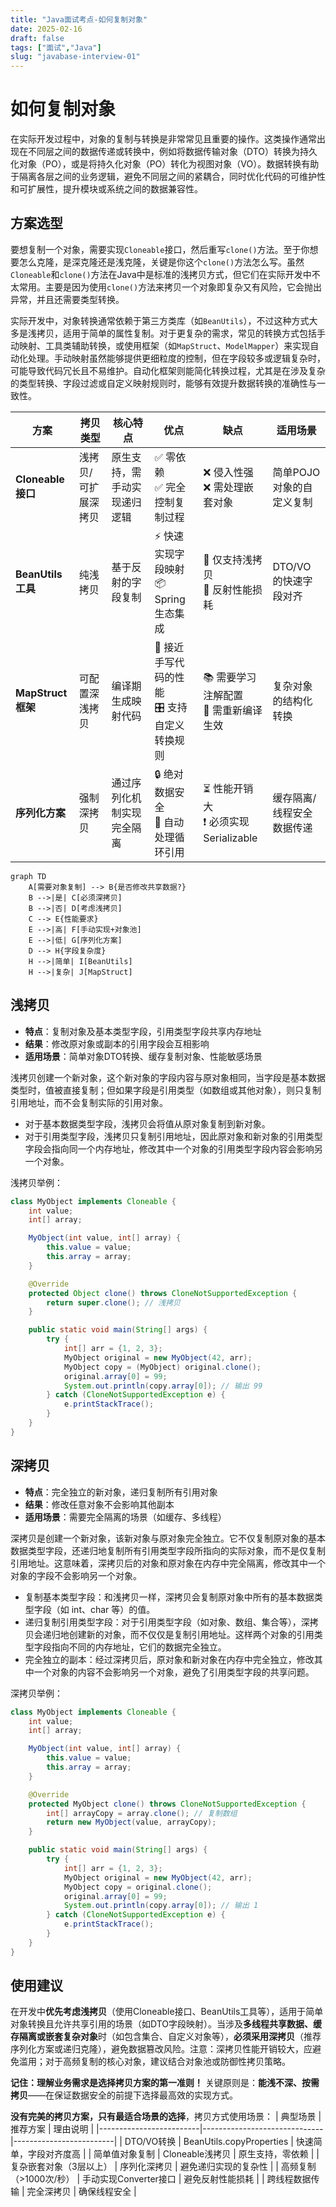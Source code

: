 ```yaml
---
title: "Java面试考点-如何复制对象"
date: 2025-02-16
draft: false
tags: ["面试","Java"]
slug: "javabase-interview-01"
---
```



# 如何复制对象
在实际开发过程中，对象的复制与转换是非常常见且重要的操作。这类操作通常出现在不同层之间的数据传递或转换中，例如将数据传输对象（DTO）转换为持久化对象（PO），或是将持久化对象（PO）转化为视图对象（VO）。数据转换有助于隔离各层之间的业务逻辑，避免不同层之间的紧耦合，同时优化代码的可维护性和可扩展性，提升模块或系统之间的数据兼容性。

## 方案选型
要想复制一个对象，需要实现`Cloneable`接口，然后重写`clone()`方法。至于你想要怎么克隆，是深克隆还是浅克隆，关键是你这个`clone()`方法怎么写。虽然`Cloneable`和`clone()`方法在Java中是标准的浅拷贝方式，但它们在实际开发中不太常用。主要是因为使用`clone()`方法来拷贝一个对象即复杂又有风险，它会抛出异常，并且还需要类型转换。

实际开发中，对象转换通常依赖于第三方类库（如`BeanUtils`），不过这种方式大多是浅拷贝，适用于简单的属性复制。对于更复杂的需求，常见的转换方式包括手动映射、工具类辅助转换，或使用框架（如`MapStruct`、`ModelMapper`）来实现自动化处理。手动映射虽然能够提供更细粒度的控制，但在字段较多或逻辑复杂时，可能导致代码冗长且不易维护。自动化框架则能简化转换过程，尤其是在涉及复杂的类型转换、字段过滤或自定义映射规则时，能够有效提升数据转换的准确性与一致性。

| 方案               | 拷贝类型        | 核心特点                              | 优点                          | 缺点                          | 适用场景                  |
|--------------------|----------------|-------------------------------------|-------------------------------|-------------------------------|--------------------------|
| **Cloneable接口**  | 浅拷贝/可扩展深拷贝 | 原生支持，需手动实现递归逻辑          | ✅ 零依赖<br>✅ 完全控制复制过程 | ❌ 侵入性强<br>❌ 需处理嵌套对象 | 简单POJO对象的自定义复制  |
| **BeanUtils工具**  | 纯浅拷贝        | 基于反射的字段复制                    | ⚡ 快速实现字段映射<br>📦 Spring生态集成 | 🚫 仅支持浅拷贝<br>🐌 反射性能损耗 | DTO/VO的快速字段对齐      |
| **MapStruct框架**  | 可配置深浅拷贝  | 编译期生成映射代码                    | 🚀 接近手写代码的性能<br>🎛️ 支持自定义转换规则 | 📚 需要学习注解配置<br>🔄 需重新编译生效 | 复杂对象的结构化转换      |
| **序列化方案**     | 强制深拷贝      | 通过序列化机制实现完全隔离            | 🔒 绝对数据安全<br>🔗 自动处理循环引用 | ⏳ 性能开销大<br>❗ 必须实现Serializable | 缓存隔离/线程安全数据传递 |


```mermaid
graph TD
    A[需要对象复制] --> B{是否修改共享数据?}
    B -->|是| C[必须深拷贝]
    B -->|否| D[考虑浅拷贝]
    C --> E{性能要求}
    E -->|高| F[手动实现+对象池]
    E -->|低| G[序列化方案]
    D --> H{字段复杂度}
    H -->|简单| I[BeanUtils]
    H -->|复杂| J[MapStruct]
 ```
## 浅拷贝
- **特点**：复制对象及基本类型字段，引用类型字段共享内存地址
- **结果**：修改原对象或副本的引用字段会互相影响
- **适用场景**：简单对象DTO转换、缓存复制对象、性能敏感场景

浅拷贝创建一个新对象，这个新对象的字段内容与原对象相同，当字段是基本数据类型时，值被直接复制；但如果字段是引用类型（如数组或其他对象），则只复制引用地址，而不会复制实际的引用对象。
- 对于基本数据类型字段，浅拷贝会将值从原对象复制到新对象。
- 对于引用类型字段，浅拷贝只复制引用地址，因此原对象和新对象的引用类型字段会指向同一个内存地址，修改其中一个对象的引用类型字段内容会影响另一个对象。

浅拷贝举例：
```java
class MyObject implements Cloneable {
    int value;
    int[] array;

    MyObject(int value, int[] array) {
        this.value = value;
        this.array = array;
    }

    @Override
    protected Object clone() throws CloneNotSupportedException {
        return super.clone(); // 浅拷贝
    }

    public static void main(String[] args) {
        try {
            int[] arr = {1, 2, 3};
            MyObject original = new MyObject(42, arr);
            MyObject copy = (MyObject) original.clone();
            original.array[0] = 99;
            System.out.println(copy.array[0]); // 输出 99
        } catch (CloneNotSupportedException e) {
            e.printStackTrace();
        }
    }
}
```

## 深拷贝
- **特点**：完全独立的新对象，递归复制所有引用对象
- **结果**：修改任意对象不会影响其他副本
- **适用场景**：需要完全隔离的场景（如缓存、多线程）

深拷贝是创建一个新对象，该新对象与原对象完全独立。它不仅复制原对象的基本数据类型字段，还递归地复制所有引用类型字段所指向的实际对象，而不是仅复制引用地址。这意味着，深拷贝后的对象和原对象在内存中完全隔离，修改其中一个对象的字段不会影响另一个对象。
- 复制基本类型字段：和浅拷贝一样，深拷贝会复制原对象中所有的基本数据类型字段（如 int、char 等）的值。
- 递归复制引用类型字段：对于引用类型字段（如对象、数组、集合等），深拷贝会递归地创建新的对象，而不仅仅是复制引用地址。这样两个对象的引用类型字段指向不同的内存地址，它们的数据完全独立。
- 完全独立的副本：经过深拷贝后，原对象和新对象在内存中完全独立，修改其中一个对象的内容不会影响另一个对象，避免了引用类型字段的共享问题。

深拷贝举例：
```java
class MyObject implements Cloneable {
    int value;
    int[] array;

    MyObject(int value, int[] array) {
        this.value = value;
        this.array = array;
    }

    @Override
    protected MyObject clone() throws CloneNotSupportedException {
        int[] arrayCopy = array.clone(); // 复制数组
        return new MyObject(value, arrayCopy);
    }

    public static void main(String[] args) {
        try {
            int[] arr = {1, 2, 3};
            MyObject original = new MyObject(42, arr);
            MyObject copy = original.clone();
            original.array[0] = 99;
            System.out.println(copy.array[0]); // 输出 1
        } catch (CloneNotSupportedException e) {
            e.printStackTrace();
        }
    }
}
```

## 使用建议
在开发中**优先考虑浅拷贝**（使用Cloneable接口、BeanUtils工具等），适用于简单对象转换且允许共享引用的场景（如DTO字段映射）。当涉及**多线程共享数据、缓存隔离或嵌套复杂对象**时（如包含集合、自定义对象等），**必须采用深拷贝**（推荐序列化方案或递归克隆），避免数据篡改风险。注意：深拷贝性能开销较大，应避免滥用；对于高频复制的核心对象，建议结合对象池或防御性拷贝策略。

**记住：理解业务需求是选择拷贝方案的第一准则！** 关键原则是：**能浅不深、按需拷贝**——在保证数据安全的前提下选择最高效的实现方式。

**没有完美的拷贝方案，只有最适合场景的选择**，拷贝方式使用场景：
| 典型场景                | 推荐方案                      | 理由说明                  |
|-------------------------|------------------------------|-------------------------|
| DTO/VO转换              | BeanUtils.copyProperties     | 快速简单，字段对齐度高    |
| 简单值对象复制          | Cloneable浅拷贝              | 原生支持，零依赖         |
| 复杂嵌套对象（3层以上） | 序列化深拷贝                  | 避免递归实现的复杂性      |
| 高频复制（>1000次/秒）  | 手动实现Converter接口         | 避免反射性能损耗         |
| 跨线程数据传输          | 完全深拷贝                    | 确保线程安全             |

